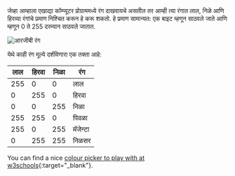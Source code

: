 जेव्हा आम्हाला एखाद्या कॉम्प्यूटर प्रोग्राममध्ये रंग दाखवायचे असतील तर आम्ही त्या रंगात लाल, निळे आणि हिरव्या रंगांचे प्रमाण निश्चित करून हे करू शकतो. हे प्रमाण सामान्यत: एक बाइट म्हणून साठवले जाते आणि म्हणून 0 ते 255 दरम्यान साठवले जातात.

![आरजीबी रंग](images/RGB.gif)

येथे काही रंग मूल्ये दर्शविणारा एक तक्ता आहे:

| लाल | हिरवा | निळा | रंग      |
| --- | ----- | ---- | -------- |
| 255 | 0     | 0    | लाल      |
| 0   | 255   | 0    | हिरवा    |
| 0   | 0     | 255  | निळा     |
| 255 | 255   | 0    | पिवळा    |
| 255 | 0     | 255  | मॅजेन्टा |
| 0   | 255   | 255  | निळसर    |

You can find a nice [colour picker to play with at w3schools](https://www.w3schools.com/colors/colors_rgb.asp){:target="_blank"}.